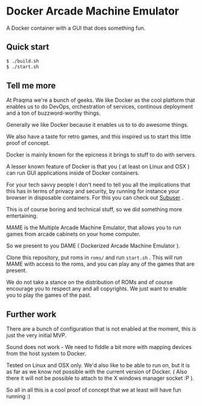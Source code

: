 # Docker Arcade Machine Emulator

A Docker container with a GUI that does something fun.

## Quick start

```sh
$ ./build.sh
$ ./start.sh
```

## Tell me more

At Praqma we're a bunch of geeks.
We like Docker as the cool platform that enables us to do DevOps, orchestration of services, continous deployment and a ton of buzzword-worthy things.

Generally we like Docker because it enables us to to do awesome things.

We also have a taste for retro games, and this inspired us to start this little proof of concept.

Docker is mainly known for the epicness it brings to stuff to do with servers.

A lesser known feature of Docker is that you ( at least on Linux and OSX ) can run GUI applications inside of Docker containers.

For your tech savvy people I don't need to tell you all the implications that this has in terms of privacy and security, by running for instance your browser in disposable containers. For this you can check out [Subuser](https://subuser.org/) .

This is of course boring and technical stuff, so we did something more entertaining.

MAME is the Multiple Arcade Machine Emulator, that allows you to run games from arcade cabinets on your home computer.

So we present to you DAME ( Dockerized Arcade Machine Emulator ).

Clone this repository, put roms in `roms/` and run `start.sh` .
This will run MAME with access to the roms, and you can play any of the games that are present.

We do not take a stance on the distribution of ROMs and of course encourage you to respect any and all copyrights.
We just want to enable you to play the games of the past.

## Further work
There are a bunch of configuration that is not enabled at the moment, this is just the very initial MVP.

Sound does not work - We need to fiddle a bit more with mapping devices from the host system to Docker.

Tested on Linux and OSX only. We'd also like to be able to run on, but it is as far as we know not possible with the current version of Docker. ( Also there it will not be possible to attach to the X windows manager socket :P ).

So all in all this is a cool proof of concept that we at least will have fun running :)
